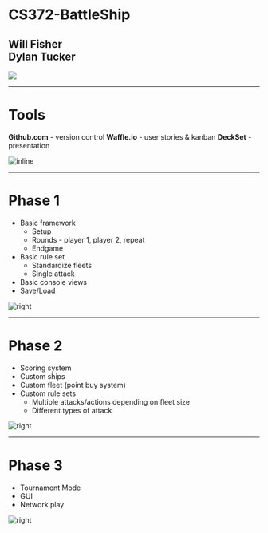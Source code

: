 # CS372-BattleShip

## Will Fisher<br>Dylan Tucker

![](http://savepic.net/4517363.png)

---

# Tools

**Github.com** - version control
**Waffle.io** - user stories & kanban
**DeckSet** - presentation

![inline](https://swaltersky.files.wordpress.com/2012/02/tire-swing-cartoon.jpg)

---

# Phase 1

* Basic framework
  * Setup
  * Rounds - player 1, player 2, repeat
  * Endgame
* Basic rule set
  * Standardize fleets
  * Single attack
* Basic console views
* Save/Load

![right](http://beust.com/pics/ksp.png)

---

# Phase 2

* Scoring system
* Custom ships
* Custom fleet (point buy system)
* Custom rule sets
  * Multiple attacks/actions depending on fleet size
  * Different types of attack

![right](http://i.imgur.com/fN9KZ.jpg)

---

# Phase 3

* Tournament Mode
* GUI
* Network play

![right](http://awesome.redial.net/KSP%20-%20More%20boosters.png)
